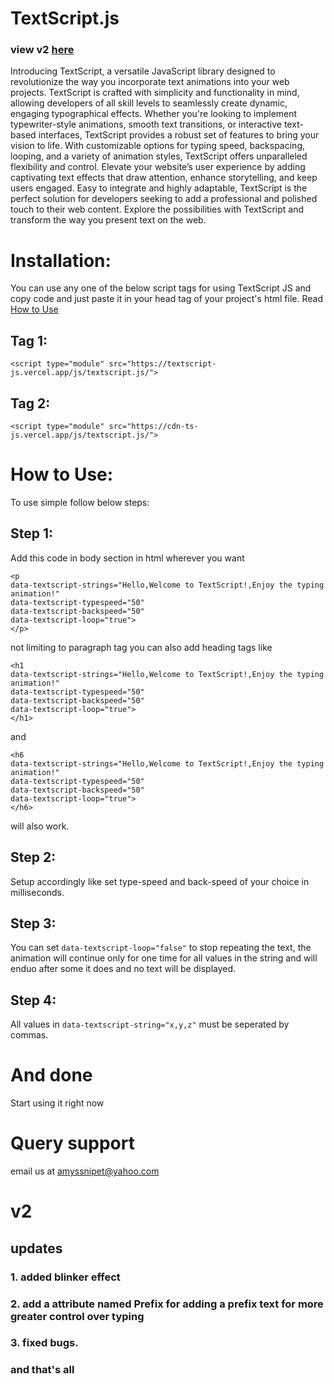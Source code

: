 # TextScript.js

### view v2 [here](#v2)

Introducing TextScript, a versatile JavaScript library designed to revolutionize the way you incorporate text animations into your web projects. TextScript is crafted with simplicity and functionality in mind, allowing developers of all skill levels to seamlessly create dynamic, engaging typographical effects. Whether you're looking to implement typewriter-style animations, smooth text transitions, or interactive text-based interfaces, TextScript provides a robust set of features to bring your vision to life. With customizable options for typing speed, backspacing, looping, and a variety of animation styles, TextScript offers unparalleled flexibility and control. Elevate your website’s user experience by adding captivating text effects that draw attention, enhance storytelling, and keep users engaged. Easy to integrate and highly adaptable, TextScript is the perfect solution for developers seeking to add a professional and polished touch to their web content. Explore the possibilities with TextScript and transform the way you present text on the web.

# Installation:
You can use any one of the below script tags for using TextScript JS and copy code and just paste it in your head tag of your project's html file. Read [How to Use](https://github.com/amyssnippet/textscript.js/edit/main/README.md#how-to-use)
## Tag 1:
```
<script type="module" src="https://textscript-js.vercel.app/js/textscript.js/">
```
## Tag 2:
```
<script type="module" src="https://cdn-ts-js.vercel.app/js/textscript.js/">
```

# How to Use:

To use simple follow below steps:
## Step 1: 
Add this code in body section in html wherever you want
```
<p
data-textscript-strings="Hello,Welcome to TextScript!,Enjoy the typing animation!"
data-textscript-typespeed="50"
data-textscript-backspeed="50"
data-textscript-loop="true">
</p>
```
not limiting to paragraph tag you can also add heading tags like
```
<h1
data-textscript-strings="Hello,Welcome to TextScript!,Enjoy the typing animation!"
data-textscript-typespeed="50"
data-textscript-backspeed="50"
data-textscript-loop="true">
</h1>
```
and
```
<h6
data-textscript-strings="Hello,Welcome to TextScript!,Enjoy the typing animation!"
data-textscript-typespeed="50"
data-textscript-backspeed="50"
data-textscript-loop="true">
</h6>
```
will also work.
## Step 2: 
Setup accordingly like set type-speed and back-speed of your choice in milliseconds.
## Step 3:
You can set
`data-textscript-loop="false"`
to stop repeating the text, the animation will continue only for one time for all values in the string and will enduo after some it does and no text will be displayed.
## Step 4:
All values in
`data-textscript-string="x,y,z"`
must be seperated by commas.

# And done
Start using it right now

# Query support
email us at amyssnipet@yahoo.com

# v2

## updates

### 1. added blinker effect

### 2. add a attribute named Prefix for adding a prefix text for more greater control over typing


### 3. fixed bugs.

### and that's all
